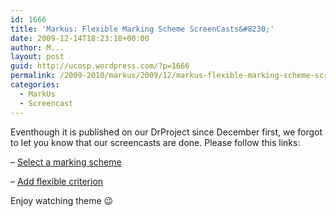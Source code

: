 ```yaml
---
id: 1666
title: 'Markus: Flexible Marking Scheme ScreenCasts&#8230;'
date: 2009-12-14T18:23:18+00:00
author: M...
layout: post
guid: http://ucosp.wordpress.com/?p=1666
permalink: /2009-2010/markus/2009/12/markus-flexible-marking-scheme-screencasts/
categories:
  - MarkUs
  - Screencast
---
```

Eventhough it is published on our DrProject since December first, we forgot to let you know that our screencasts are done. Please follow this links:

&#8211; [Select a marking scheme](http://www.youtube.com/watch?v=x4mbE3WBgog)

&#8211; [Add flexible criterion](http://www.youtube.com/watch?v=tVkti9y91RA)

Enjoy watching theme 😉